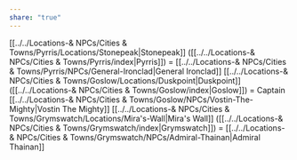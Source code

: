 ```yaml
---
share: "true"
---
```


[[../../Locations-& NPCs/Cities & Towns/Pyrris/Locations/Stonepeak|Stonepeak]] ([[../../Locations-& NPCs/Cities & Towns/Pyrris/index|Pyrris]]) = [[../../Locations-& NPCs/Cities & Towns/Pyrris/NPCs/General-Ironclad|General Ironclad]]
[[../../Locations-& NPCs/Cities & Towns/Goslow/Locations/Duskpoint|Duskpoint]] ([[../../Locations-& NPCs/Cities & Towns/Goslow/index|Goslow]]) = Captain [[../../Locations-& NPCs/Cities & Towns/Goslow/NPCs/Vostin-The-Mighty|Vostin The Mighty]]
[[../../Locations-& NPCs/Cities & Towns/Grymswatch/Locations/Mira's-Wall|Mira's Wall]] ([[../../Locations-& NPCs/Cities & Towns/Grymswatch/index|Grymswatch]]) = [[../../Locations-& NPCs/Cities & Towns/Grymswatch/NPCs/Admiral-Thainan|Admiral Thainan]]
